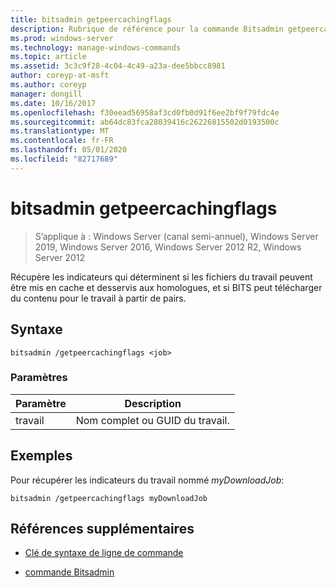 ```yaml
---
title: bitsadmin getpeercachingflags
description: Rubrique de référence pour la commande Bitsadmin getpeercachingflags, qui récupère des indicateurs qui déterminent si les fichiers du travail peuvent être mis en cache et desservis à des homologues, et si BITS peut télécharger du contenu pour le travail à partir d’homologues.
ms.prod: windows-server
ms.technology: manage-windows-commands
ms.topic: article
ms.assetid: 3c3c9f28-4c04-4c49-a23a-dee5bbcc8981
author: coreyp-at-msft
ms.author: coreyp
manager: dongill
ms.date: 10/16/2017
ms.openlocfilehash: f30eead56958af3cd0fb0d91f6ee2bf9f79fdc4e
ms.sourcegitcommit: ab64dc83fca28039416c26226815502d0193500c
ms.translationtype: MT
ms.contentlocale: fr-FR
ms.lasthandoff: 05/01/2020
ms.locfileid: "82717689"
---
```

# <a name="bitsadmin-getpeercachingflags"></a>bitsadmin getpeercachingflags

> S’applique à : Windows Server (canal semi-annuel), Windows Server 2019, Windows Server 2016, Windows Server 2012 R2, Windows Server 2012

Récupère les indicateurs qui déterminent si les fichiers du travail peuvent être mis en cache et desservis aux homologues, et si BITS peut télécharger du contenu pour le travail à partir de pairs.

## <a name="syntax"></a>Syntaxe

```
bitsadmin /getpeercachingflags <job>
```

### <a name="parameters"></a>Paramètres

| Paramètre | Description |
| -------------- | -------------- |
| travail | Nom complet ou GUID du travail. |

## <a name="examples"></a>Exemples

Pour récupérer les indicateurs du travail nommé *myDownloadJob*:

```
bitsadmin /getpeercachingflags myDownloadJob
```

## <a name="additional-references"></a>Références supplémentaires

- [Clé de syntaxe de ligne de commande](command-line-syntax-key.md)

- [commande Bitsadmin](bitsadmin.md)
